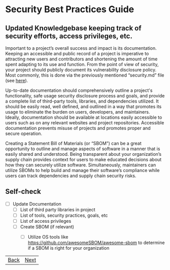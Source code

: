 # Security Best Practices Guide

## Updated Knowledgebase keeping track of security efforts, access privileges, etc.

Important to a project’s overall success and impact is its documentation. Keeping an accessible and public record of a project is imperative to attracting new users and contributors and shortening the amount of time spent adapting to its use and function. From the point of view of security, your project should publicly document its vulnerability disclosure policy. Most commonly, this is done via the previously mentioned “security.md” file (see [here](https://docs.google.com/document/d/14THorc7jlgm2QrBHAyGA5KUIVg4d2oVWSi01vVRHGlE/edit?tab=t.0#bookmark=id.ywykzplbf53c)).

Up-to-date documentation should comprehensively outline a project's functionality, safe usage security disclosure process and goals, and provide a complete list of third-party tools, libraries, and dependencies utilized. It should be easily read, well defined, and outlined in a way that promotes its usage to eliminate the burden on users, developers, and maintainers. Ideally, documentation should be available at locations easily accessible to users such as on any relevant websites and project repositories. Accessible documentation prevents misuse of projects and promotes proper and secure operation.

Creating a Statement Bill of Materials (or “SBOM”) can be a great opportunity to outline and manage aspects of software in a manner that is easily shared and understood. Being transparent about your organization’s supply chain provides context for users to make educated decisions about how they can securely utilize software. Simultaneously, maintainers can utilize SBOMs to help build and manage their software’s compliance while users can track dependencies and supply chain security risks.


## Self-check

- [ ] Update Documentation 
  - [ ] List of third party libraries in project
  - [ ] List of tools, security practices, goals, etc
  - [ ] List of access privileges
  - [ ] Create SBOM (if relevant)
    - [ ] Utilize OS tools like https://github.com/awesomeSBOM/awesome-sbom to determine if a SBOM is right for your organization



|  |  |
| :---  | ---:  |
| [Back](./05-up-to-date.md)  | [Next](07-milestones.md)  |
